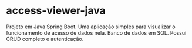 # access-viewer-java
Projeto em Java Spring Boot. Uma aplicação simples para visualizar o funcionamento de acesso de dados nela. Banco de dados em SQL. Possui CRUD completo e autenticação.
